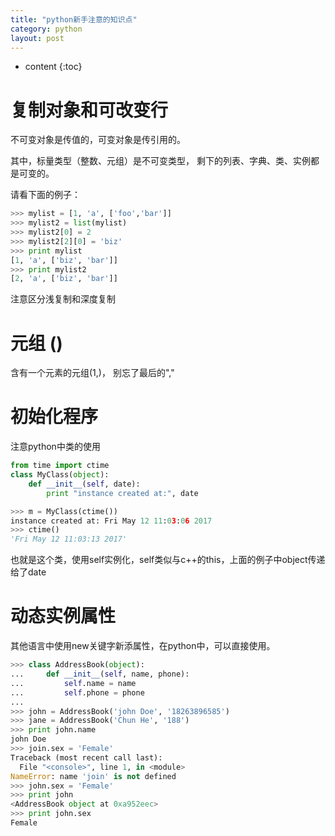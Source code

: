 ```yaml
---
title: "python新手注意的知识点"
category: python
layout: post
---
```


* content
{:toc}

# 复制对象和可改变行

不可变对象是传值的，可变对象是传引用的。

其中，标量类型（整数、元组）是不可变类型， 剩下的列表、字典、类、实例都是可变的。

请看下面的例子：

```python
>>> mylist = [1, 'a', ['foo','bar']]
>>> mylist2 = list(mylist)
>>> mylist2[0] = 2
>>> mylist2[2][0] = 'biz'
>>> print mylist
[1, 'a', ['biz', 'bar']]
>>> print mylist2
[2, 'a', ['biz', 'bar']]


```
注意区分浅复制和深度复制

# 元组 ()

含有一个元素的元组(1,)， 别忘了最后的","

# 初始化程序

注意python中类的使用

```python
from time import ctime
class MyClass(object):
    def __init__(self, date):
        print "instance created at:", date

>>> m = MyClass(ctime())
instance created at: Fri May 12 11:03:06 2017
>>> ctime()
'Fri May 12 11:03:13 2017'
```

也就是这个类，使用self实例化，self类似与c++的this，上面的例子中object传递给了date


# 动态实例属性

其他语言中使用new关键字新添属性，在python中，可以直接使用。

```python
>>> class AddressBook(object):
...     def __init__(self, name, phone):
...         self.name = name
...         self.phone = phone
...
>>> john = AddressBook('john Doe', '18263896585')
>>> jane = AddressBook('Chun He', '188')
>>> print john.name
john Doe
>>> join.sex = 'Female'
Traceback (most recent call last):
  File "<console>", line 1, in <module>
NameError: name 'join' is not defined
>>> john.sex = 'Female'
>>> print john
<AddressBook object at 0xa952eec>
>>> print john.sex
Female
```


